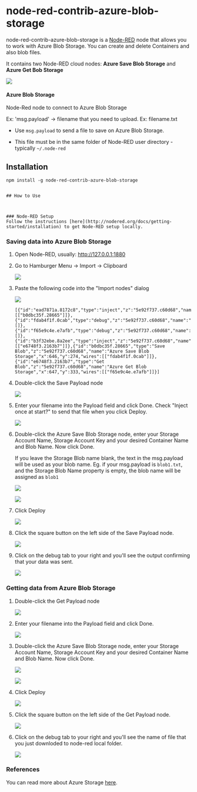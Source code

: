 # node-red-contrib-azure-blob-storage

node-red-contrib-azure-blob-storage is a <a href="http://nodered.org" target="_new">Node-RED</a> node that allows you to work with Azure Blob Storage. You can create and delete Containers and also blob files.


It contains two Node-RED cloud nodes: **Azure Save Blob Storage** and **Azure Get Bob Storage**

![](images/flow-nodes.PNG)

#### Azure Blob Storage

Node-Red node to connect to Azure Blob Storage


Ex: 'msg.payload' -> filename that you need to upload. Ex: filename.txt

- Use `msg.payload` to send a file to save on Azure Blob Storage.

- This file must be in the same folder of Node-RED user directory - typically `~/.node-red`


## Installation

```
npm install -g node-red-contrib-azure-blob-storage


## How to Use



### Node-RED Setup
Follow the instructions [here](http://nodered.org/docs/getting-started/installation) to get Node-RED setup locally.

```

### Saving data into Azure Blob Storage

1. Open Node-RED, usually: <http://127.0.0.1:1880>

2. Go to Hamburger Menu -> Import -> Clipboard

    ![](images/import-clip.png)

3. Paste the following code into the "Import nodes" dialog

    ![](images/import-nodes.PNG)

    ```
    [{"id":"ead7871a.8172c8","type":"inject","z":"5e92f737.c60d68","name":"Payload","topic":"","payload":"DocumentTest.txt","payloadType":"str","repeat":"","crontab":"","once":false,"x":436,"y":273,"wires":[["b0dbc35f.28665"]]},{"id":"fdab4f1f.0cab","type":"debug","z":"5e92f737.c60d68","name":"Log","active":true,"console":"false","complete":"true","x":846,"y":273,"wires":[]},{"id":"f65e9c4e.e7afb","type":"debug","z":"5e92f737.c60d68","name":"Log","active":true,"console":"false","complete":"true","x":846,"y":333,"wires":[]},{"id":"b3f32ebe.8a2ee","type":"inject","z":"5e92f737.c60d68","name":"Payload","topic":"","payload":"DocumentTest.txt","payloadType":"str","repeat":"","crontab":"","once":false,"x":436,"y":333,"wires":[["e6748f3.2163b7"]]},{"id":"b0dbc35f.28665","type":"Save Blob","z":"5e92f737.c60d68","name":"Azure Save Blob Storage","x":646,"y":274,"wires":[["fdab4f1f.0cab"]]},{"id":"e6748f3.2163b7","type":"Get Blob","z":"5e92f737.c60d68","name":"Azure Get Blob Storage","x":647,"y":333,"wires":[["f65e9c4e.e7afb"]]}]
    ```
4. Double-click the Save Payload node

    ![](images/save-payload.PNG)

5. Enter your filename into the Payload field and click Done. Check "Inject once at start?" to send that file when you click Deploy.

    ![](images/save-payload-node.PNG)

6. Double-click the Azure Save Blob Storage node, enter your Storage Account Name, Storage Account Key and your desired Container Name and Blob Name. Now click Done.

    If you leave the Storage Blob name blank, the text in the msg.payload will be used as your blob name. Eg. if your msg.payload is ```blob1.txt```, and the Storage Blob Name property is empty, the blob name will be assigned as ```blob1```

    ![](images/save-blob-node-selected.PNG) 
    
    ![](images/save-blob-node.PNG)

7. Click Deploy

    ![](images/deploy.png)

8. Click the square button on the left side of the Save Payload node.
    
    ![](images/save-payload.PNG)

9. Click on the debug tab to your right and you'll see the output confirming that your data was sent.

    ![](images/save-blob-output.PNG)


### Getting data from Azure Blob Storage

1. Double-click the Get Payload node

    ![](images/get-payload.PNG)

2. Enter your filename into the Payload field and click Done.

    ![](images/get-payload-node.PNG)

3. Double-click the Azure Save Blob Storage node, enter your Storage Account Name, Storage Account Key and your desired Container Name and Blob Name. Now click Done.

    ![](images/get-blob-node-selected.PNG) 
    
    ![](images/save-blob-node.PNG)

4. Click Deploy

    ![](images/deploy.png)

5. Click the square button on the left side of the Get Payload node.
    
    ![](images/get-payload.PNG)

6. Click on the debug tab to your right and you'll see the name of file that you just downloded to node-red local folder.

    ![](images/get-blob-output.PNG)

### References
You can read more about Azure Storage [here](https://azure.microsoft.com/pt-br/documentation/services/storage/).
